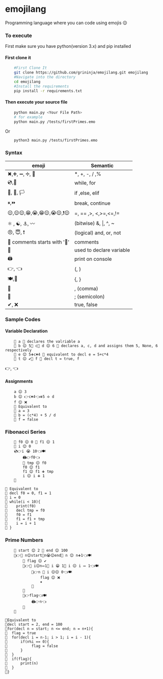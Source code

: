 # emojilang
Programming language where you can code using emojis 😌

### To execute
First make sure you have python(version 3.x) and pip installed
#### First clone it
````bash
    #First Clone It
    git clone https://github.com/grininja/emojilang.git emojilang
    #Navigate into the directory
    cd emojilang
    #Install the requirements
    pip install -r requirements.txt
````

#### Then execute your source file
````bash
    python main.py <Your File Path>
    # for example
    python main.py /tests/firstPrimes.emo
````
Or 
````bash
    python3 main.py /tests/firstPrimes.emo
````

### Syntax

| emoji | Semantic|
|-------|--------|
|✖,➕, ➖, ➗, 📎 | *, +, -, / ,% |
|💿,📀 |while, for |
| 🚩, 🏁, 🏳 | if ,else, elif |
| ⏸,⏩| break, continue  |
|😌,😌😌,😁,😭,😁😌,😭😌,❗😌|=, == ,>, <,>=,<=,!=|
|⚛ , ☯, ⚓, 〰|(bitwise) &, \|, ^, ~|
| 😠, 😇, ❗|(logical) and, or, not|
|💩 comments starts with '💩'|comments|
|📢|used to declare variable|
|🖨|print on console|
|👉, 👈 |(, )|
|🍽,🥂| {, }|
|🗿|, (comma)|
|👄|; (semicolon)|
|✔, ❌|true, false|
<!-- #### Operators
|Operation | Symbol|
|---------|-----|
|unary not|not<br>!|
|unary complement|~|
|bitwise and|        &|
|bitwise or|  \| |
|bitwise xor| ^<br> xor
|bitwise complement | ~
|logical and | and <br> &&
|logical or  | or <br> \|\| |
|logical not | not <br> !
|logical xor | xor <br> ^| -->

<!-- #### Operators Precedence
<mark>Operators With Highest Priority On Top</mark><br>
|Description|Operators|
|----|-----|
|unary oprators|not, !, ~ |
|arithmatic|*, /, %|
|arithmatic|+, -|
|comparison|==, !=, <=, <, >, => <br><mark>*Python's Precedence</mark>|
|bitwise and|&|
|bitwise xor|^, xor|
|bitwise or|\||
|logical and|and, &&|
|logical or|or, \|\|| -->

### Sample Codes
#### Variable Declaration

````
    📢 a 💩 declares the valriable a
    📢 b 😌 5🗿 c🗿 d 😌 6 💩 declares a, c, d and assigns them 5, None, 6 respectively 
    📢 e 😌 5➕c✖4 💩 equivalent to decl e = 5+c*4
    📢 t 😌 ✔🗿 f 💩 decl t = true, f
````
👉, 👈
#### Assignments
````
    a 😌 3
    b 😌 👉c✖4👈➕5 ➗ d
    f 😌 ❌
    💩 Equivalent to
    💩 a = 3
    💩 b = (c*4) + 5 / d
    💩 f = false

````
<!-- #### Flow Control
````
    while(a <= 5*b){
        #this is how you use comments
        #statements
    }
    while(){
        #infinite looop
    }
    for(decl i=0, j=7, k; i < a*5; i = i+1, b=b*(28 +)){
        #declared i, j, k and assigned values to i and j
        #statements
    }
    for( ; ; ){
        #all three statements can be skipped
    }
```` -->
<!-- #### Branching
````
    if(a == 5){
        #statements
    }
    elif(a<5){
        #statements
    }
    elif(a>5 || a&b|c){
        #statements
    }
    else{
        #statements
    } -->
<!-- ```` -->

<!-- ### Invalid Syntaxes
````
    #INVALID
    if(a==5)
        print(a)
    
    #VALID
    if(a==5){
        print(a)
    }
    

    #similarly for other blocks like for and while
```` -->
### Fibonacci Series
````
    📢 f0 😌 0 🗿 f1 😌 1
    📢 i 😌 0
    💿👉i 😭 10👈🍽
        🖨👉f0👈
        📢 tmp 😌 f0
        f0 😌 f1
        f1 😌 f1 ➕ tmp
        i 😌 i ➕ 1
    🥂

💩 Equivalent to
💩 decl f0 = 0, f1 = 1
💩 i = 0
💩 while(i < 10){
💩    print(f0)
💩    decl tmp = f0
💩    f0 = f1
💩    f1 = f1 + tmp
💩    i = i + 1
💩 }

````
### Prime Numbers
````
    📢 start 😌 2 🗿 end 😌 100
    📀👉📢 n😌start👄n😭😌end👄 n 😌 n➕1👈🍽
        📢 flag 😌 ✔
        📀👉📢 i😌n➖1👄 i 😁 1👄 i 😌 i ➖ 1👈🍽
            🚩👉n 📎 i 😌😌 0👈🍽
                flag 😌 ❌
                ⏸
            🥂
        🥂
        🚩👉flag👈🍽
            🖨👉n👈
        🥂
    🥂

💩Equivalent to
💩decl start = 2, end = 100
💩for(decl n = start; n <= end; n = n+1){
💩  flag = true 
💩  for(decl i = n-1; i > 1; i = i - 1){
💩      if(n%i == 0){
💩           flag = false
💩      }
💩  }   
💩  if(flag){
💩      print(n)
💩  }
💩}

````

